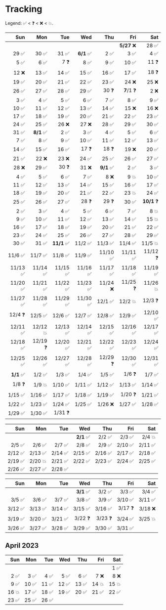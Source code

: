 # Tracking

Legend: :white_check_mark: &lt; :question: &lt; :x: &lt; :boom:.

| Sun | Mon | Tue | Wed | Thu | Fri | Sat |
|-:|-:|-:|-:|-:|-:|-:|
| | | | | | **5/27** :x: | 28 :white_check_mark: |
| 29 :white_check_mark: | 30 :white_check_mark: | 31 :white_check_mark: | **6/1** :white_check_mark: | 2 :white_check_mark: | 3 :white_check_mark: | 4 :white_check_mark: |
| 5 :white_check_mark: | 6 :white_check_mark: | 7 :question: | 8 :white_check_mark: | 9 :white_check_mark: | 10 :white_check_mark: | 11 :question: |
| 12 :x: | 13 :white_check_mark: | 14 :white_check_mark: | 15 :white_check_mark: | 16 :white_check_mark: | 17 :white_check_mark: | 18 :question: |
| 19 :white_check_mark: | 20 :white_check_mark: | 21 :white_check_mark: | 22 :white_check_mark: | 23 :white_check_mark: | 24 :x: | 25 :x: |
| 26 :white_check_mark: | 27 :white_check_mark: | 28 :white_check_mark: | 29 :white_check_mark: | 30 :question: | **7**/1 :question: | 2 :x: |
| 3 :white_check_mark: | 4 :white_check_mark: | 5 :white_check_mark: | 6 :white_check_mark: | 7 :white_check_mark: | 8 :white_check_mark: | 9 :white_check_mark: |
| 10 :white_check_mark: | 11 :white_check_mark: | 12 :white_check_mark: | 13 :white_check_mark: | 14 :white_check_mark: | 15 :x: | 16 :x: |
| 17 :white_check_mark: | 18 :white_check_mark: | 19 :white_check_mark: | 20 :white_check_mark: | 21 :white_check_mark: | 22 :white_check_mark: | 23 :white_check_mark: |
| 24 :white_check_mark: | 25 :white_check_mark: | 26 :x: | 27 :x: | 28 :white_check_mark: | 29 :white_check_mark: | 30 :white_check_mark: |
| 31 :white_check_mark: | **8/1** :white_check_mark: | 2 :white_check_mark: | 3 :white_check_mark: | 4 :white_check_mark: | 5 :white_check_mark: | 6 :white_check_mark: |
| 7 :white_check_mark: | 8 :white_check_mark: | 9 :white_check_mark: | 10 :white_check_mark: | 11 :white_check_mark: | 12 :white_check_mark: | 13 :white_check_mark: |
| 14 :white_check_mark: | 15 :white_check_mark: | 16 :white_check_mark: | 17 :question: | 18 :question: | 19 :x: | 20 :white_check_mark: |
| 21 :white_check_mark: | 22 :x: | 23 :x: | 24 :white_check_mark: | 25 :white_check_mark: | 26 :white_check_mark: | 27 :white_check_mark: |
| 28 :x: | 29 :white_check_mark: | 30 :question: | 31 :x: | **9/1** :white_check_mark: | 2 :white_check_mark: | 3 :white_check_mark: |
| 4 :white_check_mark: | 5 :white_check_mark: | 6 :white_check_mark: | 7 :white_check_mark: | 8 :x: | 9 :boom: | 10 :white_check_mark: |
| 11 :white_check_mark: | 12 :white_check_mark: | 13 :white_check_mark: | 14 :white_check_mark: | 15 :white_check_mark: | 16 :white_check_mark: | 17 :white_check_mark: |
| 18 :white_check_mark: | 19 :white_check_mark: | 20 :white_check_mark: | 21 :white_check_mark: | 22 :white_check_mark: | 23 :boom: | 24 :white_check_mark: |
| 25 :white_check_mark: | 26 :white_check_mark: | 27 :white_check_mark: | 28 :question: | 29 :question: | 30 :white_check_mark: | **10/1** :question: |
| 2 :white_check_mark: | 3 :white_check_mark: | 4 :white_check_mark: | 5 :white_check_mark: | 6 :white_check_mark: | 7 :white_check_mark: | 8 :boom: |
| 9 :white_check_mark: | 10 :white_check_mark: | 11 :white_check_mark: | 12 :white_check_mark: | 13 :white_check_mark: | 14 :white_check_mark: | 15 :boom: |
| 16 :white_check_mark: | 17 :white_check_mark: | 18 :white_check_mark: | 19 :white_check_mark: | 20 :white_check_mark: | 21 :white_check_mark: | 22 :white_check_mark: |
| 23 :white_check_mark: | 24 :white_check_mark: | 25 :white_check_mark: | 26 :white_check_mark: | 27 :white_check_mark: | 28 :white_check_mark: | 29 :white_check_mark: |
| 30 :white_check_mark: | 31 :white_check_mark: | **11/1** :white_check_mark: | 11/2 :white_check_mark: | 11/3 :white_check_mark: | 11/4 :white_check_mark: | 11/5 :boom: |
| 11/6 :white_check_mark: | 11/7 :white_check_mark: | 11/8 :white_check_mark: | 11/9 :white_check_mark: | 11/10 :white_check_mark: | 11/11 :white_check_mark: | 11/12 :question: |
| 11/13 :white_check_mark: | 11/14 :white_check_mark: | 11/15 :white_check_mark: | 11/16 :white_check_mark: | 11/17 :white_check_mark: | 11/18 :white_check_mark: | 11/19 :white_check_mark: |
| 11/20 :white_check_mark: | 11/21 :white_check_mark: | 11/22 :white_check_mark: | 11/23 :white_check_mark: | 11/24 :x: | 11/25 :question: | 11/26 :boom: |
| 11/27 :white_check_mark: | 11/28 :white_check_mark: | 11/29 :white_check_mark: | 11/30 :white_check_mark: | 12/1 :white_check_mark: | 12/2 :boom: | 12/3 :question: |
| 12/4 :question: | 12/5 :white_check_mark: | 12/6 :white_check_mark: | 12/7 :white_check_mark: | 12/8 :white_check_mark: | 12/9 :white_check_mark: | 12/10 :white_check_mark: |
| 12/11 :white_check_mark: | 12/12 :boom: | 12/13 :white_check_mark: | 12/14 :white_check_mark: | 12/15 :white_check_mark: | 12/16 :white_check_mark: | 12/17 :white_check_mark: |
| 12/18 :white_check_mark: | 12/19 :question: | 12/20 :white_check_mark: | 12/21 :white_check_mark: | 12/22 :white_check_mark: | 12/23 :white_check_mark: | 12/24 :white_check_mark: |
| 12/25 :white_check_mark: | 12/26 :white_check_mark: | 12/27 :white_check_mark: | 12/28 :white_check_mark: | 12/29 :question: | 12/30 :white_check_mark: | 12/31 :white_check_mark: |
| **1/1** :white_check_mark: | 1/2 :white_check_mark: | 1/3 :white_check_mark: | 1/4 :white_check_mark: | 1/5 :white_check_mark: | 1/6 :question: | 1/7 :white_check_mark: |
| 1/8 :question: | 1/9 :boom: | 1/10 :white_check_mark: | 1/11 :white_check_mark: | 1/12 :white_check_mark: | 1/13 :white_check_mark: | 1/14 :white_check_mark: |
| 1/15 :white_check_mark: | 1/16 :white_check_mark: | 1/17 :white_check_mark: | 1/18 :white_check_mark: | 1/19 :white_check_mark: | 1/20 :question: | 1/21 :white_check_mark: |
| 1/22 :white_check_mark: | 1/23 :white_check_mark: | 1/24  :white_check_mark: | 1/25 :white_check_mark: | 1/26 :x: | 1/27 :white_check_mark: | 1/28 :white_check_mark: |
| 1/29 :white_check_mark: | 1/30 :white_check_mark: | 1/31 :question: |

| Sun | Mon | Tue | Wed | Thu | Fri | Sat |
|-:|-:|-:|-:|-:|-:|-:|
| | | | **2/1** :white_check_mark: | 2/2 :white_check_mark: | 2/3 :white_check_mark: | 2/4 :boom: |
| 2/5 :white_check_mark: | 2/6 :white_check_mark: | 2/7 :white_check_mark: | 2/8 :white_check_mark: | 2/9 :white_check_mark: | 2/10 :white_check_mark: | 2/11 :white_check_mark: |
| 2/12 :white_check_mark: | 2/13 :white_check_mark: | 2/14 :white_check_mark: | 2/15 :white_check_mark: | 2/16 :white_check_mark: | 2/17 :white_check_mark: | 2/18 :white_check_mark: |
| 2/19 :white_check_mark: | 2/20 :boom: | 2/21 :white_check_mark: | 2/22 :white_check_mark: | 2/23 :white_check_mark: | 2/24 :white_check_mark: | 2/25 :white_check_mark: |
| 2/26 :white_check_mark: | 2/27 :white_check_mark: | 2/28 :white_check_mark: |

| Sun | Mon | Tue | Wed | Thu | Fri | Sat |
|-:|-:|-:|-:|-:|-:|-:|
| | | | **3/1** :white_check_mark: | 3/2 :white_check_mark: | 3/3 :white_check_mark: | 3/4 :white_check_mark: |
| 3/5 :white_check_mark: | 3/6 :white_check_mark: | 3/7 :white_check_mark: | 3/8 :white_check_mark: | 3/9 :white_check_mark: | 3/10 :white_check_mark: | 3/11 :white_check_mark: |
| 3/12 :white_check_mark: | 3/13 :white_check_mark: | 3/14 :white_check_mark: | 3/15 :white_check_mark: | 3/16 :white_check_mark: | 3/17 :question: | 3/18 :x: |
| 3/19 :white_check_mark: | 3/20 :white_check_mark: | 3/21 :white_check_mark: | 3/22 :question: | 3/23 :question: | 3/24 :white_check_mark: | 3/25 :boom: |
| 3/26 :white_check_mark: | 3/27 :white_check_mark: | 3/28 :white_check_mark: | 3/29 :white_check_mark: | 3/30 :white_check_mark: | 3/31 :white_check_mark: |

## April 2023

| Sun | Mon | Tue | Wed | Thu | Fri | Sat |
|-:|-:|-:|-:|-:|-:|-:|
| | | | | | | 1 :white_check_mark: |
| 2 :white_check_mark: | 3 :white_check_mark: | 4 :white_check_mark: | 5 :white_check_mark: | 6 :white_check_mark: | 7 :x: | 8 :x: |
| 9 :white_check_mark: | 10 :white_check_mark: | 11 :white_check_mark: | 12 :white_check_mark: | 13 :white_check_mark: | 14 :boom: | 15 :boom: |
| 16 :boom: | 17 :white_check_mark: | 18 :white_check_mark: | 19 :white_check_mark: | 20 :white_check_mark: | 21 :white_check_mark: | 22 :white_check_mark: |
| 23 :white_check_mark: | 25 :white_check_mark: | 26 :white_check_mark: |
